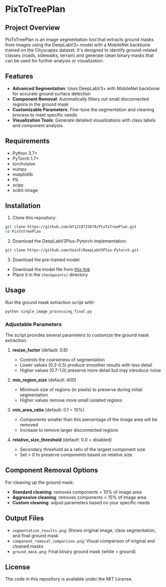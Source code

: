 # PixToTreePlan

## Project Overview
PixToTreePlan is an image segmentation tool that extracts ground masks from images using the DeepLabV3+ model with a MobileNet backbone trained on the Cityscapes dataset. It's designed to identify ground-related classes (roads, sidewalks, terrain) and generate clean binary masks that can be used for further analysis or visualization.

## Features
- **Advanced Segmentation**: Uses DeepLabV3+ with MobileNet backbone for accurate ground surface detection
- **Component Removal**: Automatically filters out small disconnected regions in the ground mask
- **Customizable Parameters**: Fine-tune the segmentation and cleaning process to meet specific needs
- **Visualization Tools**: Generate detailed visualizations with class labels and component analysis

## Requirements
- Python 3.7+
- PyTorch 1.7+
- torchvision
- numpy
- matplotlib
- PIL
- scipy
- scikit-image

## Installation
1. Clone this repository:
```bash
git clone https://github.com/AY1219723679/PixToTreePlan.git
cd PixToTreePlan
```

2. Download the DeepLabV3Plus-Pytorch implementation:
```bash
git clone https://github.com/VainF/DeepLabV3Plus-Pytorch.git
```

3. Download the pre-trained model:
- Download the model file from [this link](https://drive.google.com/file/d/1Bgs_5VBT_7F2NH9ObO_cs0J8CD_xJA0i/view) 
- Place it in the `checkpoints/` directory

## Usage
Run the ground mask extraction script with:

```bash
python single_image_processing_final.py
```

### Adjustable Parameters
The script provides several parameters to customize the ground mask extraction:

1. **resize_factor** (default: 0.6)
   - Controls the coarseness of segmentation
   - Lower values (0.3-0.5) produce smoother results with less detail
   - Higher values (0.7-1.0) preserve more detail but may introduce noise

2. **min_region_size** (default: 400)
   - Minimum size of regions (in pixels) to preserve during initial segmentation
   - Higher values remove more small isolated regions

3. **min_area_ratio** (default: 0.1 = 10%)
   - Components smaller than this percentage of the image area will be removed
   - Increase to remove larger disconnected regions

4. **relative_size_threshold** (default: 0.0 = disabled)
   - Secondary threshold as a ratio of the largest component size
   - Set > 0 to preserve components based on relative size

## Component Removal Options
For cleaning up the ground mask:
- **Standard cleaning**: removes components < 10% of image area
- **Aggressive cleaning**: removes components < 15% of image area
- **Custom cleaning**: adjust parameters based on your specific needs

## Output Files
- `segmentation_results.png`: Shows original image, class segmentation, and final ground mask
- `component_removal_comparison.png`: Visual comparison of original and cleaned masks
- `ground_mask.png`: Final binary ground mask (white = ground)

## License
The code in this repository is available under the MIT License.
